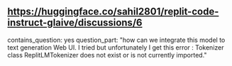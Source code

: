 ## https://huggingface.co/sahil2801/replit-code-instruct-glaive/discussions/6

contains_question: yes 
question_part: "how can we integrate this model to text generation Web UI. I tried but unfortunately I get this error : Tokenizer class ReplitLMTokenizer does not exist or is not currently imported."